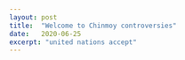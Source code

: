 ```yaml
---
layout: post
title:  "Welcome to Chinmoy controversies"
date:   2020-06-25
excerpt: "united nations accept"
---
```

